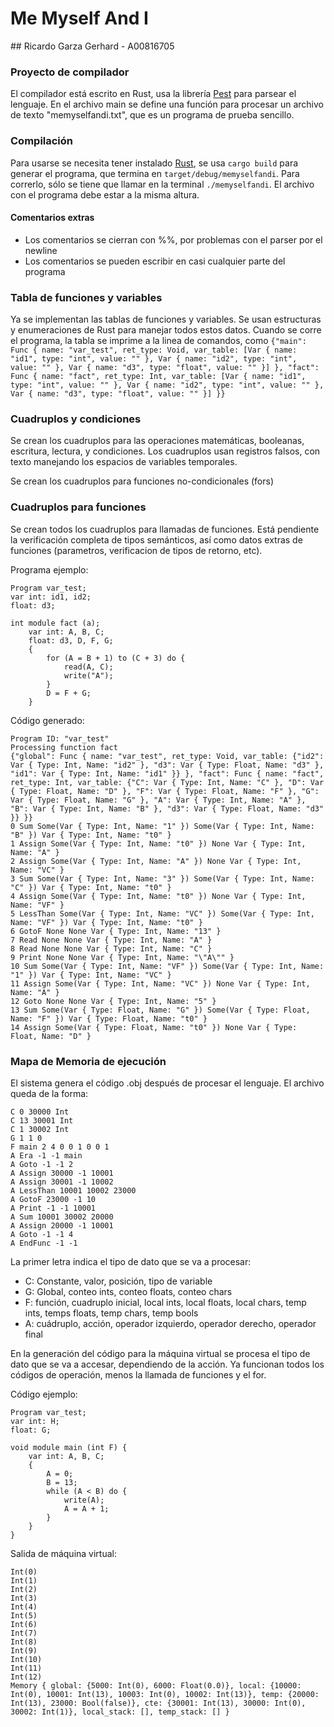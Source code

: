 # Me Myself And I

## Ricardo Garza Gerhard - A00816705

### Proyecto de compilador

El compilador está escrito en Rust, usa la librería [Pest](https://github.com/pest-parser/pest) para parsear el lenguaje. En el archivo main se define una función para procesar un archivo de texto "memyselfandi.txt", que es un programa de prueba sencillo.

### Compilación

Para usarse se necesita tener instalado [Rust](https://rustup.rs/), se usa `cargo build` para generar el programa, que termina en `target/debug/memyselfandi`. Para correrlo, sólo se tiene que llamar en la terminal `./memyselfandi`. El archivo con el programa debe estar a la misma altura.

#### Comentarios extras

- Los comentarios se cierran con %%, por problemas con el parser por el newline
- Los comentarios se pueden escribir en casi cualquier parte del programa

### Tabla de funciones y variables

Ya se implementan las tablas de funciones y variables. Se usan estructuras y enumeraciones de Rust para manejar todos estos datos. Cuando se corre el programa, la tabla se imprime a la linea de comandos, como `{"main": Func { name: "var_test", ret_type: Void, var_table: [Var { name: "id1", type: "int", value: "" }, Var { name: "id2", type: "int", value: "" }, Var { name: "d3", type: "float", value: "" }] }, "fact": Func { name: "fact", ret_type: Int, var_table: [Var { name: "id1", type: "int", value: "" }, Var { name: "id2", type: "int", value: "" }, Var { name: "d3", type: "float", value: "" }] }}`

### Cuadruplos y condiciones

Se crean los cuadruplos para las operaciones matemáticas, booleanas, escritura, lectura, y condiciones. Los cuadruplos usan registros falsos, con texto manejando los espacios de variables temporales.

Se crean los cuadruplos para funciones no-condicionales (fors)

### Cuadruplos para funciones

Se crean todos los cuadruplos para llamadas de funciones. Está pendiente la verificación completa de tipos semánticos, así como datos extras de funciones (parametros, verificacion de tipos de retorno, etc).

Programa ejemplo:

```
Program var_test;
var int: id1, id2;
float: d3;

int module fact (a);
    var int: A, B, C;
    float: d3, D, F, G;
    {
        for (A = B + 1) to (C + 3) do {
            read(A, C);
            write("A");
        }
        D = F + G;
    }
```

Código generado:

```
Program ID: "var_test"
Processing function fact
{"global": Func { name: "var_test", ret_type: Void, var_table: {"id2": Var { Type: Int, Name: "id2" }, "d3": Var { Type: Float, Name: "d3" }, "id1": Var { Type: Int, Name: "id1" }} }, "fact": Func { name: "fact", ret_type: Int, var_table: {"C": Var { Type: Int, Name: "C" }, "D": Var { Type: Float, Name: "D" }, "F": Var { Type: Float, Name: "F" }, "G": Var { Type: Float, Name: "G" }, "A": Var { Type: Int, Name: "A" }, "B": Var { Type: Int, Name: "B" }, "d3": Var { Type: Float, Name: "d3" }} }}
0 Sum Some(Var { Type: Int, Name: "1" }) Some(Var { Type: Int, Name: "B" }) Var { Type: Int, Name: "t0" }
1 Assign Some(Var { Type: Int, Name: "t0" }) None Var { Type: Int, Name: "A" }
2 Assign Some(Var { Type: Int, Name: "A" }) None Var { Type: Int, Name: "VC" }
3 Sum Some(Var { Type: Int, Name: "3" }) Some(Var { Type: Int, Name: "C" }) Var { Type: Int, Name: "t0" }
4 Assign Some(Var { Type: Int, Name: "t0" }) None Var { Type: Int, Name: "VF" }
5 LessThan Some(Var { Type: Int, Name: "VC" }) Some(Var { Type: Int, Name: "VF" }) Var { Type: Int, Name: "t0" }
6 GotoF None None Var { Type: Int, Name: "13" }
7 Read None None Var { Type: Int, Name: "A" }
8 Read None None Var { Type: Int, Name: "C" }
9 Print None None Var { Type: Int, Name: "\"A\"" }
10 Sum Some(Var { Type: Int, Name: "VF" }) Some(Var { Type: Int, Name: "1" }) Var { Type: Int, Name: "VC" }
11 Assign Some(Var { Type: Int, Name: "VC" }) None Var { Type: Int, Name: "A" }
12 Goto None None Var { Type: Int, Name: "5" }
13 Sum Some(Var { Type: Float, Name: "G" }) Some(Var { Type: Float, Name: "F" }) Var { Type: Float, Name: "t0" }
14 Assign Some(Var { Type: Float, Name: "t0" }) None Var { Type: Float, Name: "D" }
```

### Mapa de Memoria de ejecución

El sistema genera el código .obj después de procesar el lenguaje. El archivo queda de la forma:
```
C 0 30000 Int
C 13 30001 Int
C 1 30002 Int
G 1 1 0
F main 2 4 0 0 1 0 0 1
A Era -1 -1 main
A Goto -1 -1 2
A Assign 30000 -1 10001
A Assign 30001 -1 10002
A LessThan 10001 10002 23000
A GotoF 23000 -1 10
A Print -1 -1 10001
A Sum 10001 30002 20000
A Assign 20000 -1 10001
A Goto -1 -1 4
A EndFunc -1 -1 
```
La primer letra indica el tipo de dato que se va a procesar:
* C: Constante, valor, posición, tipo de variable
* G: Global, conteo ints, conteo floats, conteo chars
* F: función, cuadruplo inicial, local ints, local floats, local chars, temp ints, temps floats, temp chars, temp bools
* A: cuádruplo, acción, operador izquierdo, operador derecho, operador final

En la generación del código para la máquina virtual se procesa el tipo de dato que se va a accesar, dependiendo de la acción. Ya funcionan todos los códigos de operación, menos la llamada de funciones y el for.

Código ejemplo:
```
Program var_test;
var int: H;
float: G;

void module main (int F) {
    var int: A, B, C;
    {
        A = 0;
        B = 13;
        while (A < B) do {
            write(A);
            A = A + 1;
        }
    }
}
```

Salida  de máquina virtual:
```
Int(0)
Int(1)
Int(2)
Int(3)
Int(4)
Int(5)
Int(6)
Int(7)
Int(8)
Int(9)
Int(10)
Int(11)
Int(12)
Memory { global: {5000: Int(0), 6000: Float(0.0)}, local: {10000: Int(0), 10001: Int(13), 10003: Int(0), 10002: Int(13)}, temp: {20000: Int(13), 23000: Bool(false)}, cte: {30001: Int(13), 30000: Int(0), 30002: Int(1)}, local_stack: [], temp_stack: [] }
```
